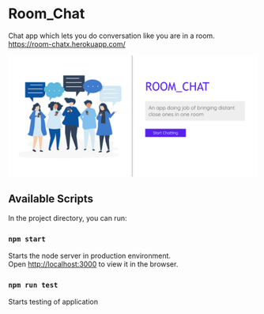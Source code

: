 # Room_Chat
Chat app which lets you do conversation like you are in a room.
https://room-chatx.herokuapp.com/

<div>
  <img src="./public/img/chat.PNG" alt="room-chat-png"/>
</div>

## Available Scripts

In the project directory, you can run:

### `npm start`

Starts the node server in production environment.<br>
Open [http://localhost:3000](http://localhost:3000) to view it in the browser.

### `npm run test`

Starts testing of application
